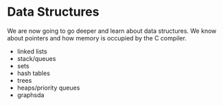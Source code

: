 # Data Structures

We are now going to go deeper and learn about data structures. We know about pointers and how memory is occupied by the C compiler.

- linked lists
- stack/queues
- sets
- hash tables
- trees
- heaps/priority queues
- graphsda
